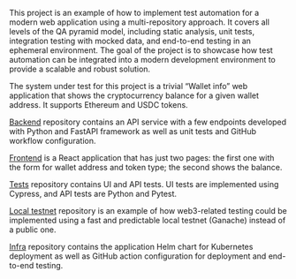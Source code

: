 This project is an example of how to implement test automation for a modern web application using a multi-repository approach. It covers all levels of the QA pyramid model, including static analysis, unit tests, integration testing with mocked data, and end-to-end testing in an ephemeral environment. The goal of the project is to showcase how test automation can be integrated into a modern development environment to provide a scalable and robust solution. 

The system under test for this project is a trivial “Wallet info” web application that shows the cryptocurrency balance for a given wallet address. It supports Ethereum and USDC tokens.

[Backend](https://github.com/dnch-chernov/wallet-info-backend) repository contains an API service with a few endpoints developed with Python and FastAPI framework as well as unit tests and GitHub workflow configuration.

[Frontend](https://github.com/dnch-chernov/wallet-info-web) is a React application that has just two pages: the first one with the form for wallet address and token type; the second shows the balance.

[Tests](https://github.com/dnch-chernov/wallet-info-tests) repository contains UI and API tests. UI tests are implemented using Cypress, and API tests are Python and Pytest.

[Local testnet](https://github.com/dnch-chernov/wallet-info-local-testnet) repository is an example of how web3-related testing could be implemented using a fast and predictable local testnet (Ganache) instead of a public one.

[Infra](https://github.com/dnch-chernov/grand-test-automation) repository contains the application Helm chart for Kubernetes deployment as well as GitHub action configuration for deployment and end-to-end testing.
